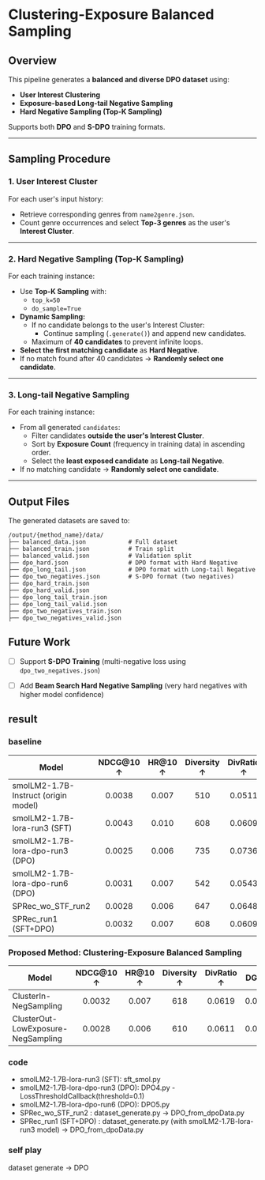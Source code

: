 # Clustering-Exposure Balanced Sampling
## Overview

This pipeline generates a **balanced and diverse DPO dataset** using:
- **User Interest Clustering**
- **Exposure-based Long-tail Negative Sampling**
- **Hard Negative Sampling (Top-K Sampling)**

Supports both **DPO** and **S-DPO** training formats.

---

## Sampling Procedure

### 1. User Interest Cluster

For each user's input history:
- Retrieve corresponding genres from `name2genre.json`.
- Count genre occurrences and select **Top-3 genres** as the user's **Interest Cluster**.

---

### 2. Hard Negative Sampling (Top-K Sampling)

For each training instance:
- Use **Top-K Sampling** with:
  - `top_k=50`
  - `do_sample=True`
- **Dynamic Sampling:**
  - If no candidate belongs to the user's Interest Cluster:
    - Continue sampling (`.generate()`) and append new candidates.
  - Maximum of **40 candidates** to prevent infinite loops.
- **Select the first matching candidate** as **Hard Negative**.
- If no match found after 40 candidates → **Randomly select one candidate**.

---

### 3. Long-tail Negative Sampling

For each training instance:
- From all generated `candidates`:
  - Filter candidates **outside the user's Interest Cluster**.
  - Sort by **Exposure Count** (frequency in training data) in ascending order.
  - Select the **least exposed candidate** as **Long-tail Negative**.
- If no matching candidate → **Randomly select one candidate**.

---

## Output Files

The generated datasets are saved to:
```
/output/{method_name}/data/
├── balanced_data.json            # Full dataset
├── balanced_train.json           # Train split
├── balanced_valid.json           # Validation split
├── dpo_hard.json                 # DPO format with Hard Negative
├── dpo_long_tail.json            # DPO format with Long-tail Negative
├── dpo_two_negatives.json        # S-DPO format (two negatives)
├── dpo_hard_train.json
├── dpo_hard_valid.json
├── dpo_long_tail_train.json
├── dpo_long_tail_valid.json
├── dpo_two_negatives_train.json
├── dpo_two_negatives_valid.json
```
## Future Work

- [ ] Support **S-DPO Training** (multi-negative loss using `dpo_two_negatives.json`)
- [ ] Add **Beam Search Hard Negative Sampling** (very hard negatives with higher model confidence)



## result

### baseline
| Model                                          | NDCG@10 ↑ | HR@10 ↑ | Diversity ↑ | DivRatio ↑ | DGU ↓  | MGU ↓  | ORRatio ↓ |
|-----------------------------------------------|:--------:|:------:|:---------:|:--------:|:-----:|:-----:|:-------:|
| smolLM2-1.7B-Instruct (origin model)         | 0.0038   | 0.007  |   510     | 0.0511   | 0.0837 | 0.0179 | 0.1254  |
| smolLM2-1.7B-lora-run3 (SFT)                 | 0.0043   | 0.010  |   608     | 0.0609   | 0.0615 | 0.0163 | 0.0707  |
| smolLM2-1.7B-lora-dpo-run3 (DPO)             | 0.0025   | 0.006  |   735     | 0.0736   | 0.0747 | 0.0148 | 0.0868  |
| smolLM2-1.7B-lora-dpo-run6 (DPO)             | 0.0031   | 0.007  |   542     | 0.0543   | 0.0797 | 0.0172 | 0.1176  |
| SPRec_wo_STF_run2                            | 0.0028   | 0.006  |   647     | 0.0648   | 0.0721 | 0.0165 | 0.0738  |
| SPRec_run1 (SFT+DPO)                         | 0.0032   | 0.007  |   608     | 0.0609   | 0.0797 | 0.0172 | 0.1004  |

### Proposed Method: Clustering-Exposure Balanced Sampling
| Model                                          | NDCG@10 ↑ | HR@10 ↑ | Diversity ↑ | DivRatio ↑ | DGU ↓  | MGU ↓  | ORRatio ↓ |
|-----------------------------------------------------------|:--------:|:------:|:---------:|:--------:|:-----:|:-----:|:-------:|
| ClusterIn-NegSampling                             | 0.0032   | 0.007  |   618     | 0.0619   | 0.0768 | 0.0167 | 0.0940  |
| ClusterOut-LowExposure-NegSampling                | 0.0028   | 0.006  |   610     | 0.0611   | 0.0799 | 0.0172 | 0.1166  |



### code
- smolLM2-1.7B-lora-run3 (SFT): sft_smol.py
- smolLM2-1.7B-lora-dpo-run3 (DPO): DPO4.py - LossThresholdCallback(threshold=0.1)
- smolLM2-1.7B-lora-dpo-run6 (DPO): DPO5.py
- SPRec_wo_STF_run2  : dataset_generate.py $\rightarrow$ DPO_from_dpoData.py
- SPRec_run1 (SFT+DPO)  : dataset_generate.py (with smolLM2-1.7B-lora-run3 model) $\rightarrow$ DPO_from_dpoData.py

### self play
dataset generate $\rightarrow$ DPO

